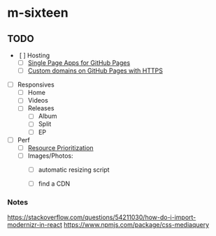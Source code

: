 # m-sixteen

## TODO

-  [ ] Hosting
  - [ ] [Single Page Apps for GitHub Pages](https://github.com/rafrex/spa-github-pages)
  - [ ] [Custom domains on GitHub Pages with HTTPS](https://github.blog/2018-05-01-github-pages-custom-domains-https/)
- [ ] Responsives
  - [ ] Home
  - [ ] Videos
  - [ ] Releases
    - [ ] Album
    - [ ] Split
    - [ ] EP
- [ ] Perf
  - [ ] [Resource Prioritization](https://developers.google.com/web/fundamentals/performance/resource-prioritization)
  - [ ] Images/Photos:
    - [ ] automatic resizing script
    - [ ] find a CDN


### Notes

https://stackoverflow.com/questions/54211030/how-do-i-import-modernizr-in-react
https://www.npmjs.com/package/css-mediaquery

